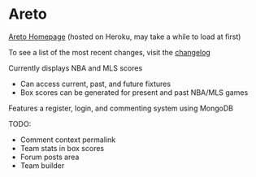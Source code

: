 # Areto

[Areto Homepage](https://areto.herokuapp.com) (hosted on Heroku, may take a while to load at first)

To see a list of the most recent changes, visit the [changelog](https://github.com/Darrick-Oliver/areto/wiki/Changelog)

Currently displays NBA and MLS scores

- Can access current, past, and future fixtures
- Box scores can be generated for present and past NBA/MLS games

Features a register, login, and commenting system using MongoDB

TODO:

- Comment context permalink
- Team stats in box scores
- Forum posts area
- Team builder

